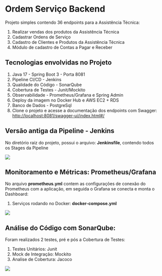 <H1>Ordem Serviço Backend</h1>
<p>Projeto simples contendo 36 endpoints para a Assistência Técnica:</p>
<ol>
  <li>Realizar vendas dos produtos da Assistência Técnica</li>
  <li>Cadastrar Ordens de Serviço</li>
  <li>Cadastro de Clientes e Produtos da Assistência Técnica</li>
  <li>Módulo de cadastro de Contas a Pagar e Receber</li>
</ol>
<H2>Tecnologias envolvidas no Projeto</h2>
<ol>
  <li>Java 17 - Spring Boot 3 - Porta 8081</li>
  <li>Pipeline CI/CD - Jenkins</li>
  <li>Qualidade do Código - SonarQube</li>
  <li>Cobertura de Testes - Junit/Mockito</li>
  <li>Observabilidade - Prometheus/Grafana e Spring Admin</li>
  <li>Deploy da imagem no Docker Hub e AWS EC2 + RDS</li>
  <li>Banco de Dados - PostgreSql</li>
  <li>Clone o projeto e acesse a documentação dos endpoints com Swagger: <a href="http://localhost:8081/swagger-ui/index.html#/">http://localhost:8081/swagger-ui/index.html#/</a></li>
</ol>
<H2>Versão antiga da Pipeline - Jenkins</h2>
<p>No diretório raiz do projeto, possui o arquivo: <b>Jenkinsfile</b>, contendo todos os Stages da Pipeline</p>
<img src="https://github.com/GuilhermeJWT/ordem-servico-backend/assets/63434009/7c7ccfef-7449-445c-9e7c-f0e02852571f)](https://github.com/GuilhermeJWT/ordem-servico-backend/assets/63434009/7c7ccfef-7449-445c-9e7c-f0e02852571f">
<H2>Monitoramento e Métricas: Prometheus/Grafana</H2>
<p>No arquivo <b>prometheus.yml</b> contem as configurações de conexão do Prometheus com a aplicação, em seguida o Grafana se conecta e monta o Dashboard: </p>
<ol>
  <li>Serviços rodando no Docker: <b>docker-compose.yml</b></li>
</ol>
<img src="https://github.com/GuilhermeJWT/ordem-servico-backend/assets/63434009/ca9fbdd9-5d3d-4c32-9a00-2a8fa6d9db6f">
<H2>Análise do Código com SonarQube:</H2>
<p>Foram realizados 2 testes, pré e pós a Cobertura de Testes:</p>
<ol>
  <li>Testes Unitários: Junit</li>
  <li>Mock de Integração: Mockito</li>
  <li>Analise de Cobertura: Jacoco</li>
</ol>
<img src="https://github.com/GuilhermeJWT/ordem-servico-backend/assets/63434009/7a494949-a264-4c13-b238-b88fc2cebb35">
